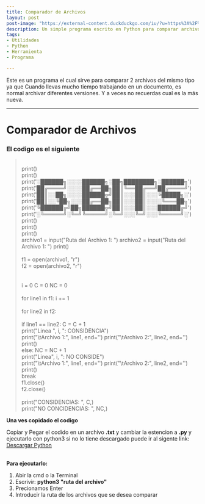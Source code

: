 ```yaml
---
title: Comparador de Archivos
layout: post
post-image: "https://external-content.duckduckgo.com/iu/?u=https%3A%2F%2Fwww.adslzone.net%2Fapp%2Fuploads-adslzone.net%2F2019%2F06%2Fgoogle-docs-comparar-documentos.jpg&f=1&nofb=1"
description: Un simple programa escrito en Python para comparar archivos
tags:
- Utilidades
- Python
- Herramienta
- Programa

---
```


Este es un programa el cual sirve para comparar 2 archivos del mismo tipo ya que Cuando llevas mucho tiempo trabajando en un documento, es normal archivar diferentes versiones. Y a veces no recuerdas cual es la más nueva.

---

# Comparador de Archivos

### El codigo es el siguiente <br>

><br>print()
><br>print()
><br>print('░██████╗░░░░██████╗░██╗████████╗░██████╗')
><br>print('██╔════╝░░░░██╔══██╗██║╚══██╔══╝██╔════╝')
><br>print('██║░░██╗░░░░██████╦╝██║░░░██║░░░╚█████╗░')
><br>print('██║░░╚██╗░░░██╔══██╗██║░░░██║░░░░╚═══██╗')
><br>print('╚██████╔╝██╗██████╦╝██║░░░██║░░░██████╔╝')
><br>print('░╚═════╝░╚═╝╚═════╝░╚═╝░░░╚═╝░░░╚═════╝░')
><br>print()
><br>print()
><br>
>print()
><br>
>archivo1 = input("Ruta del Archivo 1: ")
>archivo2 = input("Ruta del Archivo 1: ")
>print()
><br>
><br>f1 = open(archivo1, "r")   
>f2 = open(archivo2, "r")   
><br>  
>i = 0
>C = 0
>NC = 0  
><br>
>for line1 in f1: 
>    i += 1
><br>      
>    for line2 in f2: 
><br>          
>        if line1 == line2:
>            C = C + 1
><br>
>            print("Linea ", i, ": CONSIDENCIA")
><br>
>            print("\tArchivo 1:", line1, end='') 
>            print("\tArchivo 2:", line2, end='')      
>            print()
><br>
>        else:
>            NC = NC + 1
><br>
>            print("Linea", i, ": NO CONSIDE") 
><br>
>            print("\tArchivo 1:", line1, end='') 
>            print("\tArchivo 2:", line2, end='')
>            print()
><br>
>        break
><br>
>f1.close()                                        
>f2.close()  
><br>
>print("CONSIDENCIAS: ", C,)        
>print("NO CONCIDENCIAS: ", NC,)
><br>

**Una ves copidado el codigo**<br>

Copiar y Pegar el codido en un archivo **.txt** y cambiar la estencion a **.py** y ejecutarlo con python3 si no lo tiene descargado puede ir al sigente link: [Descargar Python](https://www.python.org/downloads/)
<br><br>

**Para ejecutarlo:**
1. Abir la cmd o la Terminal
2. Escrivir: **python3 "ruta del archivo"**
3. Precionamos Enter
4. Introducir la ruta de los archivos que se desea comparar



